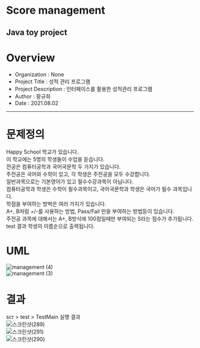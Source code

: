 # Score management
Java toy project
-----------------------------
# Overview
* Organization : None
* Project Title : 성적 관리 프로그램
* Project Description : 인터페이스를 활용한 성적관리 프로그램
* Author : 황규희  
* Date : 2021.08.02
-----------------------------
# 문제정의
Happy School 학교가 있습니다.   
이 학교에는 5명의 학생들이 수업을 듣습니다.  
전공은 컴퓨터공학과 국어국문학 두 가지가 있습니다.  
주전공은 국어와 수학이 있고, 각 학생은  주전공을 모두 수강합니다.  
일반과목으로는 기본영어가 있고 필수수강과목이 아닙니다.  
컴퓨터공학과 학생은 수학이 필수과목이고, 국어국문학과 학생은 국어가 필수 과목입니다.  
학점을 부여하는 방벅은 여러 가지가 있습니다.   
A+, B처럼 +/-를 사용하는 방법, Pass/Fail 만을 부여하는 방법등이 있습니다.  
주전공 과목에 대해서는 A+, B방식에 100점일때만 부여되는 S라는 점수가 추가됩니다.  
test 결과 학생의 이름순으로 출력됩니다.  

# UML
![management (4)](https://user-images.githubusercontent.com/49300728/127938320-176c6fa0-af5a-4fac-8171-f81049c3b147.png)  
![management (3)](https://user-images.githubusercontent.com/49300728/127884398-b610829d-349b-4c73-b3f9-dece169ea606.png)
# 결과
scr > test > TestMain 실행 결과  
![스크린샷(289)](https://user-images.githubusercontent.com/49300728/127884415-c9628db8-2394-46e3-97d8-cd9f33d1d0ca.png)  
![스크린샷(291)](https://user-images.githubusercontent.com/49300728/127884426-a0578877-3ddc-4f55-a51c-adb32fea1268.png)  
![스크린샷(290)](https://user-images.githubusercontent.com/49300728/127884429-96a21bc4-55b1-4e0e-83ca-17ed171c80f5.png)  
